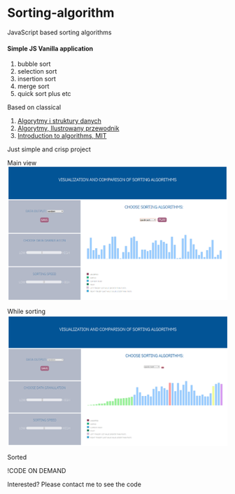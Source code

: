 # Sorting-algorithm
JavaScript based sorting algorithms

#### Simple JS Vanilla application
1. bubble sort
2. selection sort
3. insertion sort
4. merge sort 
5. quick sort
plus etc

Based on classical 
1. [Algorytmy i struktury danych](http://www.algorytm.org/) 
2. [Algorytmy, Ilustrowany przewodnik](http://www.algorytm.org/)
3. [Introduction to algorithms, MIT](https://www.youtube.com/watch?v=HtSuA80QTyo&list=PLUl4u3cNGP61Oq3tWYp6V_F-5jb5L2iHb)

Just simple and crisp project

Main view
![init point](https://github.com/MTrawinska/Sorting-algorithm/blob/master/algo1.png)

While sorting 
![work in progress](https://github.com/MTrawinska/Sorting-algorithm/blob/master/algo2.png)

Sorted


!CODE ON DEMAND

Interested? Please contact me to see the code
